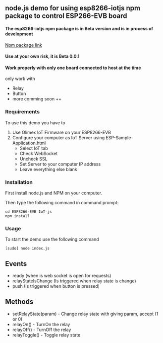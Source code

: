 ## node.js demo for using esp8266-iotjs npm package to control ESP266-EVB board

#### The esp8266-iotjs npm package is in Beta version and is in process of development

[Npm package link](https://www.npmjs.com/package/esp8266-iotjs)

#### Use at your own risk, it is Beta 0.0.1


#### Work properly with only one board connected to host at the time
only work with 
* Relay
* Button
* more comming soon ++


### Requirements

To use this demo you have to

1. Use Olimex IoT Firmware on your ESP8266-EVB
2. Configure your computer as IoT Server using ESP-Sample-Application.html
	* Select IoT tab
	* Check WebSocket
	* Uncheck SSL
	* Set Server to your computer IP address
	* Leave everything else blank

### Installation

First install node.js  and NPM on your computer.

Then type the following command in command prompt:
	
	cd ESP8266-EVB IoT-js
	npm install 

### Usage
To start the demo use the following command
	
	[sudo] node index.js
	



 ## Events
 - ready (when is web socket is open for requests)
 - relayStateIsChange (Is triggered when relay state is change)
 - push (Is triggered when button is pressed)


 ## Methods
 - setRelayState(param) - Change relay state with giving param, accept (1 or 0)
 - relayOn() - TurnOn the relay
 - relayOff() - TurnOff the relay
 - relayToggle() - Toggle relay state
